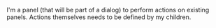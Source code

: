 I'm a panel (that will be part of a dialog) to perform actions on existing panels. 
Actions themselves needs to be defined by my children.